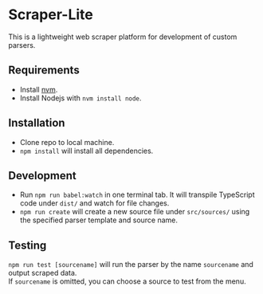 # Scraper-Lite

This is a lightweight web scraper platform for development of custom parsers. 

## Requirements
- Install [nvm](https://github.com/nvm-sh/nvm).
- Install Nodejs with `nvm install node`.

## Installation
- Clone repo to local machine.
- `npm install` will install all dependencies.

## Development
- Run `npm run babel:watch` in one terminal tab. It will transpile TypeScript code under `dist/` and watch for file changes.
- `npm run create` will create a new source file under `src/sources/` using the specified parser template and source name.

## Testing
`npm run test [sourcename]` will run the parser by the name `sourcename` and output scraped data.  
If `sourcename` is omitted, you can choose a source to test from the menu. 
